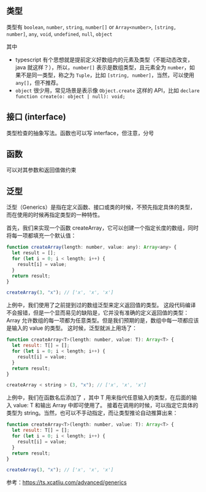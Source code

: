## 类型

类型有 `boolean`, `number`, `string`, `number[]` or `Array<number>`, `[string, number]`, `any`, `void`, `undefined`, `null`, `object`

其中

- typescript 有个思想就是提前定义好数组内的元素及类型（不能动态改变，java 就这样？），所以，`number[]` 表示是数组类型，且元素全为 `number`，如果不是同一类型，称之为 `Tuple`，比如 `[string, number]`，当然，可以使用 `any[]`，但不推荐。
- `object` 很少用，常见场景是表示像 `Object.create` 这样的 API，比如 `declare function create(o: object | null): void;`

## 接口 (interface)

类型检查的抽象写法。函数也可以写 interface，但注意，分号

## 函数

可以对其参数和返回值做约束

## 泛型

泛型（Generics）是指在定义函数、接口或类的时候，不预先指定具体的类型，而在使用的时候再指定类型的一种特性。

首先，我们来实现一个函数 createArray，它可以创建一个指定长度的数组，同时将每一项都填充一个默认值：

```js
function createArray(length: number, value: any): Array<any> {
  let result = [];
  for (let i = 0; i < length; i++) {
    result[i] = value;
  }
  return result;
}

createArray(3, "x"); // ['x', 'x', 'x']
```

上例中，我们使用了之前提到过的数组泛型来定义返回值的类型。
这段代码编译不会报错，但是一个显而易见的缺陷是，它并没有准确的定义返回值的类型：
Array<any> 允许数组的每一项都为任意类型。但是我们预期的是，数组中每一项都应该是输入的 value 的类型。
这时候，泛型就派上用场了：

```js
function createArray<T>(length: number, value: T): Array<T> {
  let result: T[] = [];
  for (let i = 0; i < length; i++) {
    result[i] = value;
  }
  return result;
}

createArray < string > (3, "x"); // ['x', 'x', 'x']
```

上例中，我们在函数名后添加了 <T>，其中 T 用来指代任意输入的类型，在后面的输入 value: T 和输出 Array<T> 中即可使用了。
接着在调用的时候，可以指定它具体的类型为 string。当然，也可以不手动指定，而让类型推论自动推算出来：

```js
function createArray<T>(length: number, value: T): Array<T> {
  let result: T[] = [];
  for (let i = 0; i < length; i++) {
    result[i] = value;
  }
  return result;
}

createArray(3, "x"); // ['x', 'x', 'x']
```

参考：https://ts.xcatliu.com/advanced/generics
